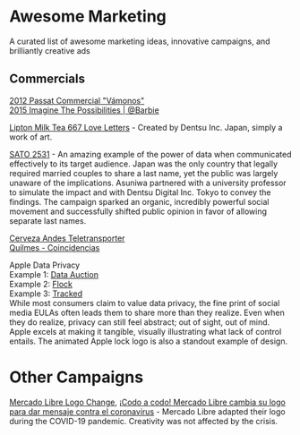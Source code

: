 # Awesome Marketing
A curated list of awesome marketing ideas, innovative campaigns, and brilliantly creative ads


## Commercials
[2012 Passat Commercial "Vámonos"](https://www.youtube.com/watch?v=RUqjKiGyPZ0) <br />
[2015 Imagine The Possibilities | ‪@Barbie‬](https://www.youtube.com/watch?v=l1vnsqbnAkk) <br />

[Lipton Milk Tea 667 Love Letters](https://www.dentsucreative.com/en-gb/cases/667-love-letters) - Created by Dentsu Inc. Japan, simply a work of art. <br />

[SATO 2531](https://www.oneclub.org/awards/oneasia/-award/55475/sato-2531/) - An amazing example of the power of data when communicated effectively to its target audience. Japan was the only country that legally required married couples to share a last name, yet the public was largely unaware of the implications. Asuniwa partnered with a university professor to simulate the impact and with Dentsu Digital Inc. Tokyo to convey the findings. The campaign sparked an organic, incredibly powerful social movement and successfully shifted public opinion in favor of allowing separate last names. <br />

[Cerveza Andes Teletransporter](https://www.youtube.com/watch?v=9Q8bascdOLk&t=191s) <br />
[Quilmes - Coincidencias](https://www.youtube.com/watch?v=d194HTo_Px4) <br />

Apple Data Privacy  <br />
Example 1: [Data Auction](https://www.youtube.com/watch?v=29eOe9L4KaU)  <br />
Example 2: [Flock](https://www.youtube.com/watch?v=_rMV6N4Pl-Y)  <br />
Example 3: [Tracked](https://www.youtube.com/watch?v=fjf7c-O5GyQ&t=1s)  <br />
While most consumers claim to value data privacy, the fine print of social media EULAs often leads them to share more than they realize. Even when they do realize, privacy can still feel abstract; out of sight, out of mind. Apple excels at making it tangible, visually illustrating what lack of control entails. The animated Apple lock logo is also a standout example of design.  <br />

# Other Campaigns
[Mercado Libre Logo Change](https://www.adsoftheworld.com/campaigns/mercado-libre-logo-change), [¡Codo a codo! Mercado Libre cambia su logo para dar mensaje contra el coronavirus](https://www.milenio.com/virales/mercado-libre-cambia-logo-mensaje-coronavirus) - Mercado Libre adapted their logo during the COVID-19 pandemic. Creativity was not affected by the crisis. <br />
